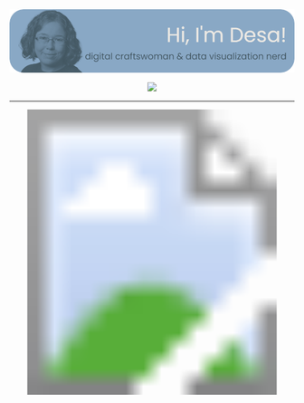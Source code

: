 <a href="https://desamaia.github.io/Portfolio/">
<div align="center"> <img src="https://github.com/DesaMaia/DesaMaia/blob/3393abc8e8f403e531b53f18a4b2e3b7cae898ee/header-updated.png"> </div>
</a>
<p align="center">
  <a href="https://desamaia.github.io/Portfolio/">
    <img src="https://readme-typing-svg.demolab.com/?font=Poppins&size=26&pause=1000&color=435762&center=true&vCenter=true&width=900&height=30&lines=data+visualization+consultant+based+in+Germany;clear+communication+of+data+insights;or+a+more+artistic+approach;stand-out+visuals+for+research+groups+and+data+driven+organisations">
  </a>
</p>
<hr />
<svg version="1.1" xmlns="http://www.w3.org/2000/svg" xmlns:xlink="http://www.w3.org/1999/xlink" viewBox="0 0 600 600">
  <image width="600" height="600" xlink:href="https://github.com/DesaMaia/DesaMaia/blob/8d26d3414e7cb33a9a627ffb65f3ed810feb7d20/download20240805211955.png"></image> <a xlink:href="https://www.google.com/webhp?hl=de&amp;tab=Xw">
    <rect x="231" y="254" fill="#fff" opacity="0" width="57" height="64"></rect>
  </a><a xlink:href="https://www.pinterest.de/">
    <rect x="352" y="518" fill="#fff" opacity="0" width="59" height="63"></rect>
  </a>
</svg>
